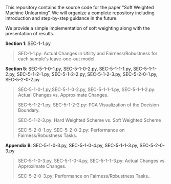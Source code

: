 This repository contains the source code for the paper “Soft Weighted Machine Unlearning”. We will organize a complete repository including introduction and step-by-step guidance in the future.

We provide a simple implementation of soft weighting along with the presentation of results.

**Section 1**: SEC-1-1.py

> SEC-1-1.py: Actual Changes in Utility and Fairness/Robustness for each sample's leave-one-out model.

**Section 5**: SEC-5-1-0-1.py,  SEC-5-1-0-2.py, SEC-5-1-1-1.py, SEC-5-1-1-2.py, SEC-5-1-2-1.py, SEC-5-1-2-2.py, SEC-5-1-2-3.py, SEC-5-2-0-1.py, SEC-5-2-0-2.py

> SEC-5-1-0-1.py,SEC-5-1-0-2.py, SEC-5-1-1-1.py, SEC-5-1-1-2.py: Actual Changes vs. Approximate Changes.
> 
> SEC-5-1-2-1.py, SEC-5-1-2-2.py: PCA Visualization of the Decision Boundary.
> 
> SEC-5-1-2-3.py: Hard Weighted Scheme vs. Soft Weighted Scheme
> 
> SEC-5-2-0-1.py, SEC-5-2-0-2.py: Performance on Fairness/Robustness Tasks.

**Appendix B**: SEC-5-1-0-3.py,  SEC-5-1-0-4.py, SEC-5-1-1-3.py, SEC-5-2-0-3.py

> SEC-5-1-0-3.py,  SEC-5-1-0-4.py, SEC-5-1-1-3.py: Actual Changes vs. Approximate Changes.
> 
> SEC-5-2-0-3.py: Performance on Fairness/Robustness Tasks..
